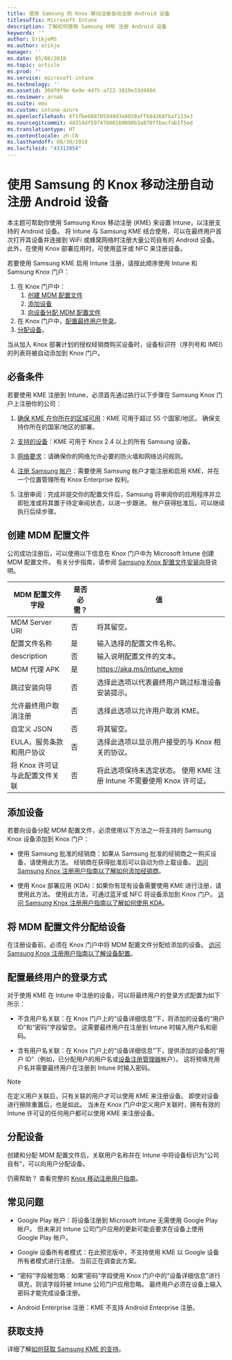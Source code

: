 ```yaml
---
title: 使用 Samsung 的 Knox 移动注册自动注册 Android 设备
titlesuffix: Microsoft Intune
description: 了解如何使用 Samsung KME 注册 Android 设备
keywords: ''
author: ErikjeMS
ms.author: erikje
manager: ''
ms.date: 05/08/2018
ms.topic: article
ms.prod: ''
ms.service: microsoft-intune
ms.technology: ''
ms.assetid: 30df0f9e-6e9e-4d75-a722-3819e33d480d
ms.reviewer: arnab
ms.suite: ems
ms.custom: intune-azure
ms.openlocfilehash: 6f1fbe688705940d3e8038affb84268fbaf113e3
ms.sourcegitcommit: 4d314df59747800169090b3a870ffbacfab1f5ed
ms.translationtype: HT
ms.contentlocale: zh-CN
ms.lasthandoff: 08/30/2018
ms.locfileid: "43313058"
---
```

# <a name="automatically-enroll-android-devices-by-using-samsungs-knox-mobile-enrollment"></a>使用 Samsung 的 Knox 移动注册自动注册 Android 设备

本主题可帮助你使用 Samsung Knox 移动注册 (KME) 来设置 Intune，以注册支持的 Android 设备。 将 Intune 与 Samsung KME 结合使用，可以在最终用户首次打开其设备并连接到 WiFi 或蜂窝网络时注册大量公司自有的 Android 设备。 此外，在使用 Knox 部署应用时，可使用蓝牙或 NFC 来注册设备。

若要使用 Samsung KME 启用 Intune 注册，请按此顺序使用 Intune 和 Samsung Knox 门户：

1. 在 Knox 门户中：
    1. [创建 MDM 配置文件](#create-mdm-profile)
    2. [添加设备](#add-devices)
    3. [向设备分配 MDM 配置文件](#assign-an-mdm-profile-to-devices)
2. 在 Knox 门户中，[配置最终用户登录](#configure-how-end-users-sign-in)。
3. [分配设备](#distribute-devices)。


当从加入 Knox 部署计划的授权经销商购买设备时，设备标识符（序列号和 IMEI）的列表将被自动添加到 Knox 门户。


## <a name="prerequisites"></a>必备条件

若要使用 KME 注册到 Intune，必须首先通过执行以下步骤在 Samsung Knox 门户上注册你的公司：
1.  [确保 KME 在你所在的区域可用](https://www.samsungknox.com/en/solutions/it-solutions/knox-configure/available-countries)：KME 可用于超过 55 个国家/地区。 确保支持你所在的国家/地区的部署。

2.  [支持的设备](https://www.samsungknox.com/en/knox-platform/supported-devices/2.4+)：KME 可用于 Knox 2.4 以上的所有 Samsung 设备。

3.  [网络要求](https://docs.samsungknox.com/KME-Getting-Started/Content/firewall_exceptions.htm)：请确保你的网络允许必要的防火墙和网络访问规则。

4.  [注册 Samsung 帐户](https://www2.samsungknox.com/en/user/register)：需要使用 Samsung 帐户才能注册和启用 KME，并在一个位置管理所有 Knox Enterprise 权利。

5.  注册审阅：完成并提交你的配置文件后，Samsung 将审阅你的应用程序并立即批准或将其置于待定审阅状态，以进一步跟进。 帐户获得批准后，可以继续执行后续步骤。

## <a name="create-mdm-profile"></a>创建 MDM 配置文件

公司成功注册后，可以使用以下信息在 Knox 门户中为 Microsoft Intune 创建 MDM 配置文件。 有关分步指南，请参阅 [Samsung Knox 配置文件安装向导](https://docs.samsungknox.com/KME-Getting-Started/Content/getting-started-wizard.htm)说明。

| MDM 配置文件字段| 是否必需？ | 值 |
|-------------------|-----------|-------|
|MDM Server URI     | 否        |将其留空。
|配置文件名称       | 是       |输入选择的配置文件名称。
|description        | 否        |输入说明配置文件的文本。
|MDM 代理 APK      | 是       |https://aka.ms/intune_kme
|跳过安装向导  | 否        |选择此选项以代表最终用户跳过标准设备安装提示。
|允许最终用户取消注册 | 否 | 选择此选项以允许用户取消 KME。
|自定义 JSON        | 否        |将其留空。
| EULA，服务条款和用户协议| 否 | 选择此选项以显示用户接受的与 Knox 相关的协议。
将 Knox 许可证与此配置文件关联 | 否 | 将此选项保持未选定状态。 使用 KME 注册 Intune 不需要使用 Knox 许可证。

## <a name="add-devices"></a>添加设备

若要向设备分配 MDM 配置文件，必须使用以下方法之一将支持的 Samsung Knox 设备添加到 Knox 门户：
- 使用 Samsung 批准的经销商：如果从 Samsung 批准的经销商之一购买设备，请使用此方法。 经销商在获得批准后可以自动为你上载设备。 [访问 Samsung Knox 注册用户指南以了解如何添加经销商](https://docs.samsungknox.com/KME-Getting-Started/Content/Register_resellers.htm)。

- 使用 Knox 部署应用 (KDA)：如果你有现有设备需要使用 KME 进行注册，请使用此方法。 使用此方法，可通过蓝牙或 NFC 将设备添加到 Knox 门户。 [访问 Samsung Knox 注册用户指南以了解如何使用 KDA](https://docs.samsungknox.com/KME-Getting-Started/Content/add-device-info.htm)。

## <a name="assign-an-mdm-profile-to-devices"></a>将 MDM 配置文件分配给设备
在注册设备前，必须在 Knox 门户中将 MDM 配置文件分配给添加的设备。 [访问 Samsung Knox 注册用户指南以了解设备配置](https://docs.samsungknox.com/KME-Getting-Started/Content/configure-devices.htm)。

## <a name="configure-how-end-users-sign-in"></a>配置最终用户的登录方式

对于使用 KME 在 Intune 中注册的设备，可以将最终用户的登录方式配置为如下所示：

- 不含用户名关联：在 Knox 门户上的“设备详细信息”下，将添加的设备的“用户 ID”和“密码”字段留空。 这需要最终用户在注册到 Intune 时输入用户名和密码。

- 含有用户名关联：在 Knox 门户上的“设备详细信息”下，提供添加的设备的“用户 ID”（例如，已分配用户的用户名或[设备注册管理器](https://docs.microsoft.com/en-us/intune/device-enrollment-manager-enroll)帐户）。 这将预填充用户名并需要最终用户在注册到 Intune 时输入密码。

> [!NOTE]
>
>在定义用户关联后，只有关联的用户才可以使用 KME 来注册设备。 即使对设备进行擦除重置后，也是如此。 当未在 Knox 门户中定义用户关联时，拥有有效的 Intune 许可证的任何用户都可以使用 KME 来注册设备。
>

## <a name="distribute-devices"></a>分配设备

创建和分配 MDM 配置文件后，关联用户名称并在 Intune 中将设备标识为“公司自有”，可以向用户分配设备。

仍需帮助？ 查看完整的 [Knox 移动注册用户指南](https://docs.samsungknox.com/KME-Getting-Started/Content/get-started.htm)。

## <a name="frequently-asked-questions"></a>常见问题
- Google Play 帐户：将设备注册到 Microsoft Intune 无需使用 Google Play 帐户。 但未来对 Intune 公司门户应用的更新可能会要求在设备上使用 Google Play 帐户。

- Google 设备所有者模式：在此预览版中，不支持使用 KME 以 Google 设备所有者模式进行注册。 当前正在调查此方案。

- “密码”字段被忽略：如果“密码”字段使用 Knox 门户中的“设备详细信息”进行填充，则该字段将被 Intune 公司门户应用忽略。 最终用户必须在设备上输入密码才能完成设备注册。

- Android Enterprise 注册：KME 不支持 Android Enterprise 注册。

## <a name="getting-support"></a>获取支持
详细了解[如何获取 Samsung KME 的支持](https://docs.samsungknox.com/KME-Getting-Started/Content/to-get-kme-support.htm)。


